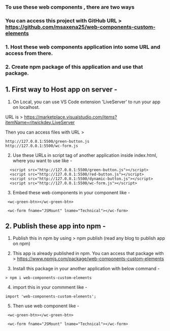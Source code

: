 ### To use these web components , there are two ways

### You can access this project with GitHub URL > https://github.com/msaxena25/web-components-custom-elements

### 1. Host these web components application into some URL and access from there.
### 2. Create npm package of this application and use that package.

## 1. First way to Host app on server -

1. On Local, you can use VS Code extension 'LiveServer' to run your app on localhost.

URL is > https://marketplace.visualstudio.com/items?itemName=ritwickdey.LiveServer

Then you can access files with URL >

```
http://127.0.0.1:5500/green-button.js
http://127.0.0.1:5500/wc-form.js

```

2. Use these URLs in script tag of another application inside index.html, where you want to use like -

  ```
    <script src="http://127.0.0.1:5500/green-button.js"></script>
    <script src="http://127.0.0.1:5500/red-button.js"></script>
    <script src="http://127.0.0.1:5500/dynamic-button.js"></script>
    <script src="http://127.0.0.1:5500/wc-form.js"></script>
  ```

3. Embed these web components in your component like -

```
 <wc-green-btn></wc-green-btn>

 <wc-form fname="JSMount" lname="Technical"></wc-form>

```

 ## 2. Publish these app into npm -

 1. Publish this in npm by using > npm publish (read any blog to publish app on npm)

 2. This app is already published in npm. You can access that package with > https://www.npmjs.com/package/web-components-custom-elements

 3. Install this package in your another application with below command -

```
> npm i web-components-custom-elements

```

4. import this in your commment like -

 ```
 import 'web-components-custom-elements';

 ```

5. Then use web component like -

```
 <wc-green-btn></wc-green-btn>

 <wc-form fname="JSMount" lname="Technical"></wc-form>

```

